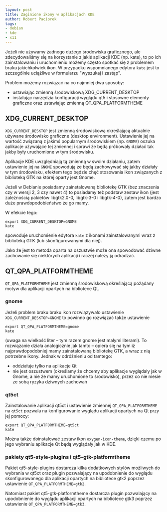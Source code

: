 ```yaml
---
layout: post
title: Zaginione ikony w aplikacjach KDE
author: Robert Paciorek
tags:
- debian
- kde
- x11
---
```


Jeżeli nie używamy żadnego dużego środowiska graficznego, ale zdecydowaliśmy się na korzystanie z jakiś aplikacji KDE (np. kate),
to po ich zainstalowaniu i uruchomieniu możemy często spotkać się z problemem braku jakichkolwiek ikon.
W przypadku wspomnianego edytora `kate` jest to szczególnie uciążliwe w formularzu "wyszukaj i zastąp".

Problem możemy rozwiązać na co najmniej dwa sposoby:

* ustawiając zmienną środowiskową XDG_CURRENT_DESKTOP
* instalując narzędzia konfiguracji wyglądu qt5 i stosowne elementy graficzne oraz ustawiając zmienną QT_QPA_PLATFORMTHEME


## XDG_CURRENT_DESKTOP

`XDG_CURRENT_DESKTOP` jest zmienną środowiskową określającą aktualnie używane środowisko graficzne (desktop environment).
Ustawienie jej na wartość związaną z jakimś popularnym środowiskiem (np. `GNOME`) oszuka aplikacje używające tej zmiennej
i sprawi że będą próbowały działać tak jakby były uruchomione w tym środowisku.

Aplikacje KDE uwzględniają tą zmienną w swoim działaniu, zatem ustawienie jej na `GNOME` spowodują ze będą zachowywać się jakby
działały w tym środowisku, efektem tego będzie chęć stosowania ikon związanych z biblioteką GTK na której oparty jest Gnome.

Jeżeli w Debianie posiadamy zainstalowaną bibliotekę GTK (bez znaczenia czy w wersji 2, 3 czy nawet 4) to posiadamy też
podstaw zestaw ikon (jest zależnością pakietów libgtk2.0-0, libgtk-3-0 i libgtk-4-0), zatem jest bardzo duże prawdopodobieństwo że go mamy.

W efekcie tego:

	export XDG_CURRENT_DESKTOP=GNOME
	kate

spowoduje uruchomienie edytora `kate` z ikonami zainstalowanymi wraz z biblioteką GTK (lub skonfigurowanymi dla niej).

Jako że jest to metoda oparta na oszustwie może ona spowodować dziwne zachowanie się niektórych aplikacji i raczej należy ją odradzać.


## QT_QPA_PLATFORMTHEME

`QT_QPA_PLATFORMTHEME` jest zmienną środowiskową określającą pożądany motyw dla aplikacji opartych na bibliotece Qt.


### gnome

Jeżeli problem braku braku ikon rozwiązywało ustawienie `XDG_CURRENT_DESKTOP=GNOME` to powinno go rozwiązać także ustawienie

	export QT_QPA_PLATFORMTHEME=gnome
	kate

(uwaga na wielkość liter – tym razem gnome jest małymi literami).
To rozwiązanie działa analogicznie jak tamto – opiera się na tym iż najprawdopodobniej mamy zainstalowaną bibliotekę GTK, a wraz z nią potrzebne ikony.
Jednak w odróżnieniu od tamtego:

* oddziałuje tylko na aplikacje Qt
* nie jest oszustwem (określamy że chcemy aby aplikacje wyglądały jak w Gnome, a nie że mamy uruchomione to środowisko),
  przez co nie niesie ze sobą ryzyka dziwnych zachowań


### qt5ct

Zainstalowanie aplikacji qt5ct i ustawienie zmiennej `QT_QPA_PLATFORMTHEME` na `qt5ct` pozwala na konfigurowanie wyglądu aplikacji opartych na Qt przy jej pomocy:

	export QT_QPA_PLATFORMTHEME=qt5ct
	kate

Można także doinstalować zestaw ikon `oxygen-icon-theme`, dzięki czemu po jego wybraniu aplikacje Qt będą wyglądały jak w KDE.


### pakiety qt5-style-plugins i qt5-gtk-platformtheme

Pakiet qt5-style-plugins dostarcza kilka dodatkowych stylów możliwych do wybrania w qt5ct
oraz plugin pozwalający na upodobnienie do wyglądu skonfigurowanego dla aplikacji opartych na bibliotece gtk2 poprzez ustawienie `QT_QPA_PLATFORMTHEME=gtk2`.

Natomiast pakiet qt5-gtk-platformtheme dostarcza plugin pozwalający na upodobnienie do wyglądu aplikacji opartych na bibliotece gtk3 poprzez ustawienie `QT_QPA_PLATFORMTHEME=gtk3`.
